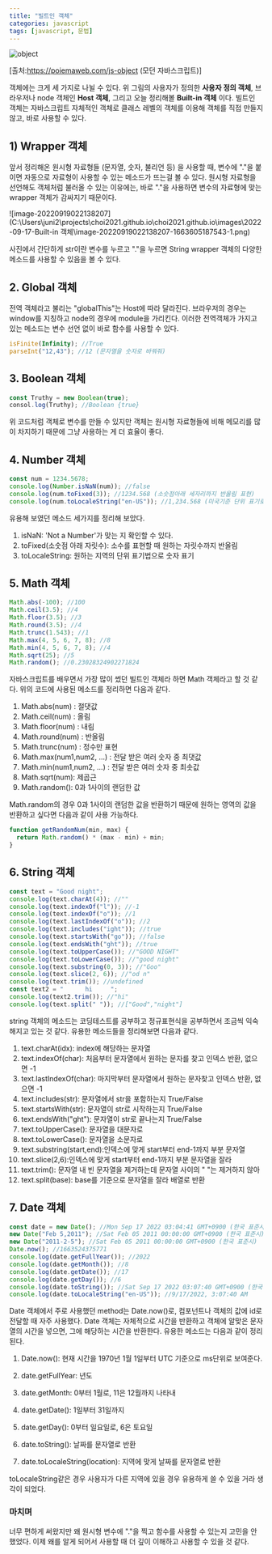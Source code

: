 ```yaml
---
title: "빌트인 객체"
categories: javascript
tags: [javascript, 문법]
---
```


![object](https://poiemaweb.com/img/objects.png)

[출처:https://poiemaweb.com/js-object (모던 자바스크립트)]

객체에는 크게 세 가지로 나뉠 수 있다. 위 그림의 사용자가 정의한 <b>사용자 정의 객체</b>, 브라우저나 node 객체인 <b>Host 객체</b>, 그리고 오늘 정리해볼 <b>Built-in 객체</b> 이다. 빌트인 객체는 자바스크립트 자체적인 객체로 클래스 레벨의 객체를 이용해 객체를 직접 만들지 않고, 바로 사용할 수 있다.

## 1) Wrapper 객체

앞서 정리해온 원시형 자료형들 (문자열, 숫자, 불리언 등) 을 사용할 때, 변수에 "."을 붙이면 자동으로 자료형이 사용할 수 있는 메소드가 뜨는걸 볼 수 있다. 원시형 자료형을 선언해도 객체처럼 불러올 수 있는 이유에는, 바로 "."을 사용하면 변수의 자료형에 맞는 wrapper 객체가 감싸지기 때문이다.

![image-20220919022138207](C:\Users\juni2\projects\choi2021.github.io\choi2021.github.io\images\2022-09-17-Built-in 객체\image-20220919022138207-1663605187543-1.png)

사진에서 간단하게 str이란 변수를 누르고 "."을 누르면 String wrapper 객체의 다양한 메소드를 사용할 수 있음을 볼 수 있다.

## 2. Global 객체

전역 객체라고 불리는 "globalThis"는 Host에 따라 달라진다. 브라우저의 경우는 window를 지칭하고 node의 경우에 module을 가리킨다. 이러한 전역객체가 가지고 있는 메소드는 변수 선언 없이 바로 함수를 사용할 수 있다.

```javascript
isFinite(Infinity); //True
parseInt("12,43"); //12 (문자열을 숫자로 바꿔줘)
```

## 3. Boolean 객체

```javascript
const Truthy = new Boolean(true);
consol.log(Truthy); //Boolean {true}
```

위 코드처럼 객체로 변수를 만들 수 있지만 객체는 원시형 자료형들에 비해 메모리를 많이 차지하기 때문에 그냥 사용하는 게 더 효율이 좋다.

## 4. Number 객체

```javascript
const num = 1234.5678;
console.log(Number.isNaN(num)); //false
console.log(num.toFixed(3)); //1234.568 (소숫점아래 세자리까지 반올림 표현)
console.log(num.toLocaleString("en-US")); //1,234.568 (미국기준 단위 표기로 표현)
```

유용해 보였던 메소드 세가지를 정리해 보았다.

1.  isNaN: 'Not a Number'가 맞는 지 확인할 수 있다.
2.  toFixed(소숫점 아래 자릿수): 소수를 표현할 때 원하는 자릿수까지 반올림
3.  toLocaleString: 원하는 지역의 단위 표기법으로 숫자 표기

## 5. Math 객체

```javascript
Math.abs(-100); //100
Math.ceil(3.5); //4
Math.floor(3.5); //3
Math.round(3.5); //4
Math.trunc(1.543); //1
Math.max(4, 5, 6, 7, 8); //8
Math.min(4, 5, 6, 7, 8); //4
Math.sqrt(25); //5
Math.random(); //0.23028324902271824
```

자바스크립트를 배우면서 가장 많이 썼던 빌트인 객체라 하면 Math 객체라고 할 것 같다. 위의 코드에 사용된 메소드를 정리하면 다음과 같다.

1. Math.abs(num) : 절댓값
2. Math.ceil(num) : 올림
3. Math.floor(num) : 내림
4. Math.round(num) : 반올림
5. Math.trunc(num) : 정수만 표현
6. Math.max(num1,num2, ...) : 전달 받은 여러 숫자 중 최댓값
7. Math.min(num1,num2, ...) : 전달 받은 여러 숫자 중 최솟값
8. Math.sqrt(num): 제곱근
9. Math.random(): 0과 1사이의 랜덤한 값

Math.random의 경우 0과 1사이의 랜덤한 값을 반환하기 때문에 원하는 영역의 값을 반환하고 싶다면 다음과 같이 사용 가능하다.

```javascript
function getRandomNum(min, max) {
  return Math.random() * (max - min) + min;
}
```

## 6. String 객체

```javascript
const text = "Good night";
console.log(text.charAt(4)); //""
console.log(text.indexOf("l")); //-1
console.log(text.indexOf("o")); //1
console.log(text.lastIndexOf("o")); //2
console.log(text.includes("ight")); //true
console.log(text.startsWith("go")); //false
console.log(text.endsWith("ght")); //true
console.log(text.toUpperCase()); //"GOOD NIGHT"
console.log(text.toLowerCase()); //"good night"
console.log(text.substring(0, 3)); //"Goo"
console.log(text.slice(2, 6)); //"od n"
console.log(text.trim()); //undefined
const text2 = "      hi     ";
console.log(text2.trim()); //"hi"
console.log(text.split(" ")); //["Good","night"]
```

string 객체의 메소드는 코딩테스트를 공부하고 정규표현식을 공부하면서 조금씩 익숙해지고 있는 것 같다. 유용한 메소드들을 정리해보면 다음과 같다.

1. text.charAt(idx): index에 해당하는 문자열
2. text.indexOf(char): 처음부터 문자열에서 원하는 문자를 찾고 인덱스 반환, 없으면 -1
3. text.lastIndexOf(char): 마지막부터 문자열에서 원하는 문자찾고 인덱스 반환, 없으면 -1
4. text.includes(str): 문자열에서 str을 포함하는지 True/False
5. text.startsWith(str): 문자열이 str로 시작하는지 True/False
6. text.endsWith("ght"): 문자열이 str로 끝나는지 True/False
7. text.toUpperCase(): 문자열을 대문자로
8. text.toLowerCase(): 문자열을 소문자로
9. text.substring(start,end):인덱스에 맞게 start부터 end-1까지 부분 문자열
10. text.slice(2,6):인덱스에 맞게 start부터 end-1까지 부분 문자열을 잘라
11. text.trim(): 문자열 내 빈 문자열을 제거하는데 문자열 사이의 " "는 제거하지 않아
12. text.split(base): base를 기준으로 문자열을 잘라 배열로 반환

## 7. Date 객체

```javascript
const date = new Date(); //Mon Sep 17 2022 03:04:41 GMT+0900 (한국 표준시)
new Date("Feb 5,2011"); //Sat Feb 05 2011 00:00:00 GMT+0900 (한국 표준시)
new Date("2011-2-5"); //Sat Feb 05 2011 00:00:00 GMT+0900 (한국 표준시)
Date.now(); //1663524375771
console.log(date.getFullYear()); //2022
console.log(date.getMonth()); //8
console.log(date.getDate()); //17
console.log(date.getDay()); //6
console.log(date.toString()); //Sat Sep 17 2022 03:07:40 GMT+0900 (한국 표준시)
console.log(date.toLocaleString("en-US")); //9/17/2022, 3:07:40 AM
```

Date 객체에서 주로 사용했던 method는 Date.now()로, 컴포넌트나 객체의 값에 id로 전달할 때 자주 사용했다. Date 객체는 자체적으로 시간을 반환하고 객체에 알맞은 문자열의 시간을 넣으면, 그에 해당하는 시간을 반환한다. 유용한 메소드는 다음과 같이 정리된다.

1.  Date.now(): 현재 시간을 1970년 1월 1일부터 UTC 기준으로 ms단위로 보여준다.

2.  date.getFullYear: 년도
3.  date.getMonth: 0부터 1월로, 11은 12월까지 나타내
4.  date.getDate(): 1일부터 31일까지
5.  date.getDay(): 0부터 일요일로, 6은 토요일
6.  date.toString(): 날짜를 문자열로 반환
7.  date.toLocaleString(location): 지역에 맞게 날짜를 문자열로 반환

toLocaleString같은 경우 사용자가 다른 지역에 있을 경우 유용하게 쓸 수 있을 거라 생각이 되었다.

### 마치며

너무 편하게 써왔지만 왜 원시형 변수에 "."을 찍고 함수를 사용할 수 있는지 고민을 안 했었다. 이제 왜를 알게 되어서 사용할 때 더 깊이 이해하고 사용할 수 있을 것 같다.
